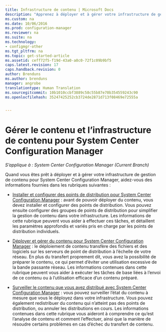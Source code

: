 ```yaml
---
title: Infrastructure de contenu | Microsoft Docs
description: "Apprenez à déployer et à gérer votre infrastructure de gestion de contenu pour System Center Configuration Manager."
ms.custom: na
ms.date: 10/06/2016
ms.prod: configuration-manager
ms.reviewer: na
ms.suite: na
ms.technology:
- configmgr-other
ms.tgt_pltfrm: na
ms.topic: get-started-article
ms.assetid: ceff72f5-f19d-43a0-a8c0-72f1c09b9bf5
caps.latest.revision: 17
caps.handback.revision: 0
author: Brenduns
ms.author: brenduns
manager: angrobe
translationtype: Human Translation
ms.sourcegitcommit: 10b1010ccbf3889c58c55b87e70b354559243c90
ms.openlocfilehash: 35247425252cb3724de2871d713f08469e72555a


---
```

# <a name="manage-content-and-content-infrastructure-for-system-center-configuration-manager"></a>Gérer le contenu et l’infrastructure de contenu pour System Center Configuration Manager

*S’applique à : System Center Configuration Manager (Current Branch)*

Quand vous êtes prêt à déployer et à gérer votre infrastructure de gestion de contenu pour System Center Configuration Manager, aidez-vous des informations fournies dans les rubriques suivantes :  

-   [Installer et configurer des points de distribution pour System Center Configuration Manager](../../../../core/servers/deploy/configure/install-and-configure-distribution-points.md) : avant de pouvoir déployer du contenu, vous devez installer et configurer des points de distribution. Vous pouvez ensuite configurer des groupes de points de distribution pour simplifier la gestion de contenu dans votre infrastructure. Les informations de cette rubrique peuvent vous aider à effectuer ces tâches, et détaillent les paramètres approfondis et variés pris en charge par les points de distribution individuels.  

-   [Déployer et gérer du contenu pour System Center Configuration Manager](../../../../core/servers/deploy/configure/deploy-and-manage-content.md) : le déploiement de contenu transfère des fichiers et des logiciels sur les serveurs de point de distribution à l’échelle de votre réseau. En plus du transfert proprement dit, vous avez la possibilité de préparer le contenu, ce qui permet d’éviter une utilisation excessive de la bande passante réseau. Les informations contenues dans cette rubrique peuvent vous aider à exécuter les tâches de base liées à l’envoi de ce contenu ou à l’utilisation efficace d’un contenu préparé.  

-   [Surveiller le contenu que vous avez distribué avec System Center Configuration Manager](../../../../core/servers/deploy/configure/monitor-content-you-have-distributed.md) : vous pouvez surveiller l’état du contenu à mesure que vous le déployez dans votre infrastructure. Vous pouvez également redistribuer du contenu qui n’atteint pas des points de distribution, ou annuler les distributions en cours. Les informations contenues dans cette rubrique vous aideront à comprendre ce qu’est l’analyse de contenu et comment l’effectuer, ainsi que la manière de résoudre certains problèmes en cas d’échec du transfert de contenu.  



<!--HONumber=Dec16_HO3-->


